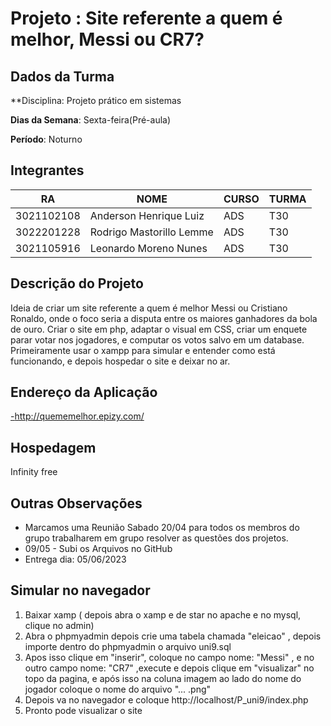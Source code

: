# Projeto : Site referente a quem é melhor, Messi ou CR7?

## Dados da Turma

**Disciplina: Projeto prático em sistemas

**Dias da Semana**: Sexta-feira(Pré-aula)

**Período**: Noturno 


## Integrantes

|     RA     |        NOME                  | CURSO |  TURMA |   
|------------|------------------------------|-------|--------|
| 3021102108 | Anderson Henrique Luiz       |  ADS  |  T30   |
| 3022201228 | Rodrigo Mastorillo Lemme     |  ADS  |  T30   |
| 3021105916 | Leonardo Moreno Nunes        |  ADS  |  T30   |



## Descrição do Projeto

Ideia de criar um site referente a quem é melhor Messi ou Cristiano Ronaldo, onde o foco seria a disputa entre os maiores ganhadores da bola de ouro.
Criar o site em php, adaptar o visual em CSS, criar um enquete parar votar nos jogadores, e computar os votos salvo em um database.
Primeiramente usar o xampp para simular e entender como está funcionando, e depois hospedar o site e deixar no ar.

## Endereço da Aplicação

[-](http://quememelhor.epizy.com/)http://quememelhor.epizy.com/


## Hospedagem

Infinity free

## Outras Observações

- Marcamos uma Reunião Sabado 20/04 para todos os membros do grupo trabalharem em grupo resolver as questões dos projetos.
- 09/05 - Subi os Arquivos no GitHub
- Entrega dia: 05/06/2023

## Simular no navegador

1) Baixar xamp ( depois abra o xamp e de star no apache e no mysql, clique no admin)
2) Abra o phpmyadmin depois crie uma tabela chamada "eleicao" , depois importe dentro do phpmyadmin o arquivo uni9.sql
3) Apos isso clique em "inserir", coloque no campo nome: "Messi" , e no outro campo nome: "CR7" ,execute e depois clique em "visualizar" no topo da pagina, e após isso na coluna imagem ao lado do nome do jogador coloque o nome do arquivo "... .png"
4) Depois va no navegador e coloque http://localhost/P_uni9/index.php 
5) Pronto pode visualizar o site
